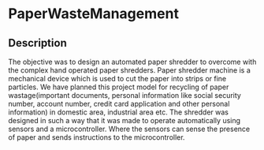 # PaperWasteManagement


## Description

The objective was to design an automated paper shredder to overcome with the complex hand operated paper shredders. Paper shredder machine is a mechanical device which is used to cut the paper into strips or fine particles. We have planned this project model for recycling of paper wastage(important documents, personal information like social security number, account number, credit card application and other personal information) in domestic area, industrial area etc. The shredder was designed in such a way that it was made to operate automatically using sensors and a microcontroller. Where the sensors can sense the presence of paper and sends instructions to the microcontroller.

